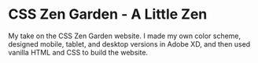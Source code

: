 # CSS Zen Garden - A Little Zen
My take on the CSS Zen Garden website. I made my own color scheme, designed mobile, tablet, and desktop versions in Adobe XD, and then used vanilla HTML and CSS to build the website.
